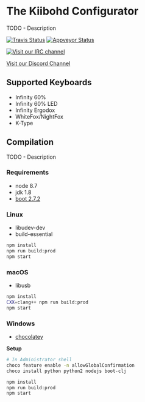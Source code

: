 # The Kiibohd Configurator

TODO - Description

[![Travis Status](https://travis-ci.org/kiibohd/configurator.svg?branch=master)](https://travis-ci.org/kiibohd/configurator) [![Appveyor Status](https://ci.appveyor.com/api/projects/status/keu6at9jdrlvd1g5/branch/master?svg=true)](https://ci.appveyor.com/project/kiibohd/configurator/branch/master)


[![Visit our IRC channel](https://kiwiirc.com/buttons/irc.freenode.net/input.club.png)](https://kiwiirc.com/client/irc.freenode.net/#input.club)

[Visit our Discord Channel](https://discord.gg/GACJa4f)



## Supported Keyboards

* Infinity 60%
* Infinity 60% LED
* Infinity Ergodox
* WhiteFox/NightFox
* K-Type



## Compilation

TODO - Description


### Requirements

* node 8.7 
* jdk 1.8
* [boot 2.7.2](https://github.com/boot-clj/boot)


### Linux

* libudev-dev
* build-essential

```bash
npm install
npm run build:prod
npm start
```


### macOS

* libusb

```bash
npm install
CXX=clang++ npm run build:prod
npm start
```


### Windows

* [chocolatey](https://chocolatey.org/)

__Setup__
```bash
# In Administrator shell
choco feature enable -n allowGlobalConfirmation
choco install python python2 nodejs boot-clj
```

```bash
npm install
npm run build:prod
npm start
```

